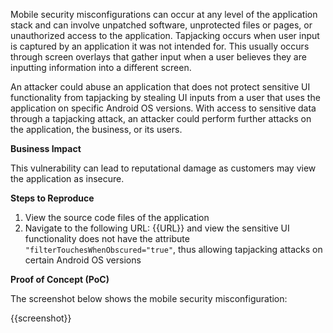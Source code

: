 Mobile security misconfigurations can occur at any level of the application stack and can involve unpatched software, unprotected files or pages, or unauthorized access to the application. Tapjacking occurs when user input is captured by an application it was not intended for. This usually occurs through screen overlays that gather input when a user believes they are inputting information into a different screen.

An attacker could abuse an application that does not protect sensitive UI functionality from tapjacking by stealing UI inputs from a user that uses the application on specific Android OS versions. With access to sensitive data through a tapjacking attack, an attacker could perform further attacks on the application, the business, or its users.

**Business Impact**

This vulnerability can lead to reputational damage as customers may view the application as insecure.

**Steps to Reproduce**

1. View the source code files of the application
1. Navigate to the following URL: {{URL}} and view the sensitive UI functionality does not have the attribute `"filterTouchesWhenObscured="true"`, thus allowing tapjacking attacks on certain Android OS versions

**Proof of Concept (PoC)**

The screenshot below shows the mobile security misconfiguration:

{{screenshot}}
